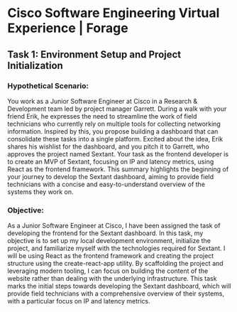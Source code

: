# Cisco Software Engineering Virtual Experience | Forage


## Task 1: Environment Setup and Project Initialization

### Hypothetical Scenario:

You work as a Junior Software Engineer at Cisco in a Research & Development team led by project manager Garrett. During a walk with your friend Erik, he expresses the need to streamline the work of field technicians who currently rely on multiple tools for collecting networking information. Inspired by this, you propose building a dashboard that can consolidate these tasks into a single platform. Excited about the idea, Erik shares his wishlist for the dashboard, and you pitch it to Garrett, who approves the project named Sextant. Your task as the frontend developer is to create an MVP of Sextant, focusing on IP and latency metrics, using React as the frontend framework. This summary highlights the beginning of your journey to develop the Sextant dashboard, aiming to provide field technicians with a concise and easy-to-understand overview of the systems they work on.


### Objective:

As a Junior Software Engineer at Cisco, I have been assigned the task of developing the frontend for the Sextant dashboard. In this task, my objective is to set up my local development environment, initialize the project, and familiarize myself with the technologies required for Sextant. I will be using React as the frontend framework and creating the project structure using the create-react-app utility. By scaffolding the project and leveraging modern tooling, I can focus on building the content of the website rather than dealing with the underlying infrastructure. This task marks the initial steps towards developing the Sextant dashboard, which will provide field technicians with a comprehensive overview of their systems, with a particular focus on IP and latency metrics.
